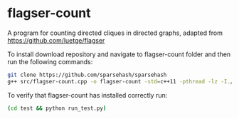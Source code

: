 # flagser-count
A program for counting directed cliques in directed graphs, adapted from https://github.com/luetge/flagser

To install download repository and navigate to flagser-count folder and then run the following commands:
```sh
git clone https://github.com/sparsehash/sparsehash
g++ src/flagser-count.cpp -o flagser-count -std=c++11 -pthread -lz -I./src/
```

To verify that flagser-count has installed correctly run:

```sh
(cd test && python run_test.py)
```
